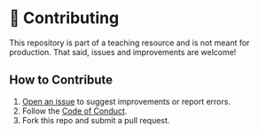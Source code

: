 # 🤝 Contributing

This repository is part of a teaching resource and is not meant for production. That said, issues and improvements are
welcome!

## How to Contribute

1. [Open an issue](https://gitlab.com/r8vnhill/dibs-astro/-/issues) to suggest improvements or report errors.
2. Follow the [Code of Conduct](./CODE_OF_CONDUCT.md).
3. Fork this repo and submit a pull request.